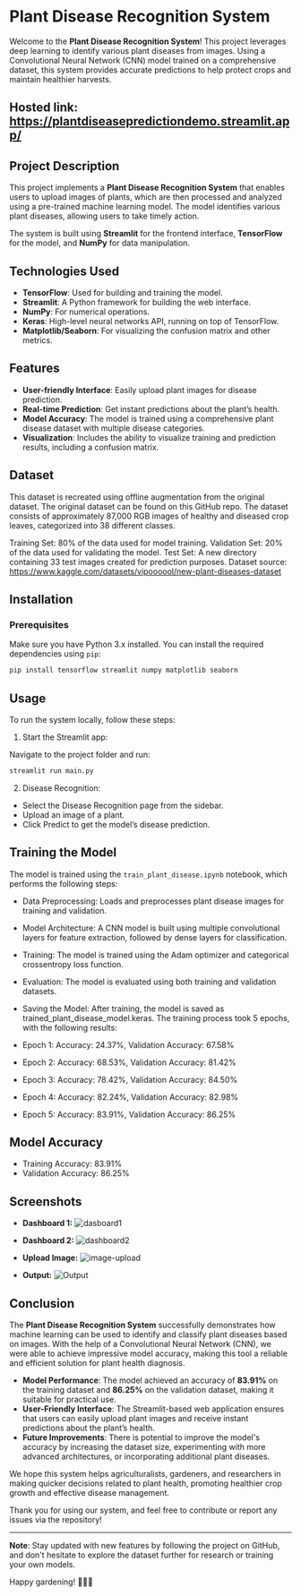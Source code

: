 # Plant Disease Recognition System

Welcome to the **Plant Disease Recognition System**! This project leverages deep learning to identify various plant diseases from images. Using a Convolutional Neural Network (CNN) model trained on a comprehensive dataset, this system provides accurate predictions to help protect crops and maintain healthier harvests.

## Hosted link: **https://plantdiseasepredictiondemo.streamlit.app/**

## Project Description

This project implements a **Plant Disease Recognition System** that enables users to upload images of plants, which are then processed and analyzed using a pre-trained machine learning model. The model identifies various plant diseases, allowing users to take timely action.

The system is built using **Streamlit** for the frontend interface, **TensorFlow** for the model, and **NumPy** for data manipulation.

## Technologies Used

- **TensorFlow**: Used for building and training the model.
- **Streamlit**: A Python framework for building the web interface.
- **NumPy**: For numerical operations.
- **Keras**: High-level neural networks API, running on top of TensorFlow.
- **Matplotlib/Seaborn**: For visualizing the confusion matrix and other metrics.

## Features

- **User-friendly Interface**: Easily upload plant images for disease prediction.
- **Real-time Prediction**: Get instant predictions about the plant’s health.
- **Model Accuracy**: The model is trained using a comprehensive plant disease dataset with multiple disease categories.
- **Visualization**: Includes the ability to visualize training and prediction results, including a confusion matrix.

## Dataset
This dataset is recreated using offline augmentation from the original dataset. The original dataset can be found on this GitHub repo. The dataset consists of approximately 87,000 RGB images of healthy and diseased crop leaves, categorized into 38 different classes.

Training Set: 80% of the data used for model training.
Validation Set: 20% of the data used for validating the model.
Test Set: A new directory containing 33 test images created for prediction purposes.
Dataset source: https://www.kaggle.com/datasets/vipoooool/new-plant-diseases-dataset

## Installation

### Prerequisites
Make sure you have Python 3.x installed. You can install the required dependencies using `pip`:

```bash
pip install tensorflow streamlit numpy matplotlib seaborn
```

## Usage
To run the system locally, follow these steps:

1. Start the Streamlit app:

Navigate to the project folder and run:

```bash
streamlit run main.py
```
2. Disease Recognition:

- Select the Disease Recognition page from the sidebar.
- Upload an image of a plant.
- Click Predict to get the model’s disease prediction.

## Training the Model
The model is trained using the `train_plant_disease.ipynb` notebook, which performs the following steps:

- Data Preprocessing: Loads and preprocesses plant disease images for training and validation.
- Model Architecture: A CNN model is built using multiple convolutional layers for feature extraction, followed by dense layers for classification.
- Training: The model is trained using the Adam optimizer and categorical crossentropy loss function.
- Evaluation: The model is evaluated using both training and validation datasets.
- Saving the Model: After training, the model is saved as trained_plant_disease_model.keras.
The training process took 5 epochs, with the following results:

- Epoch 1: Accuracy: 24.37%, Validation Accuracy: 67.58%
- Epoch 2: Accuracy: 68.53%, Validation Accuracy: 81.42%
- Epoch 3: Accuracy: 78.42%, Validation Accuracy: 84.50%
- Epoch 4: Accuracy: 82.24%, Validation Accuracy: 82.98%
- Epoch 5: Accuracy: 83.91%, Validation Accuracy: 86.25%

## Model Accuracy
- Training Accuracy: 83.91%
- Validation Accuracy: 86.25%

## Screenshots

- **Dashboard 1:**
  ![dasboard1](screenshots/dashboard1.png)

- **Dashboard 2:**
  ![dashboard2](screenshots/dashboard2.png)

- **Upload Image:**
  ![image-upload](screenshots/image-upload.png)

- **Output:**
  ![Output](screenshots/output.png)
  
## Conclusion

The **Plant Disease Recognition System** successfully demonstrates how machine learning can be used to identify and classify plant diseases based on images. With the help of a Convolutional Neural Network (CNN), we were able to achieve impressive model accuracy, making this tool a reliable and efficient solution for plant health diagnosis.

- **Model Performance**: The model achieved an accuracy of **83.91%** on the training dataset and **86.25%** on the validation dataset, making it suitable for practical use.
- **User-Friendly Interface**: The Streamlit-based web application ensures that users can easily upload plant images and receive instant predictions about the plant’s health.
- **Future Improvements**: There is potential to improve the model's accuracy by increasing the dataset size, experimenting with more advanced architectures, or incorporating additional plant diseases.

We hope this system helps agriculturalists, gardeners, and researchers in making quicker decisions related to plant health, promoting healthier crop growth and effective disease management.

Thank you for using our system, and feel free to contribute or report any issues via the repository!

---

**Note**: Stay updated with new features by following the project on GitHub, and don't hesitate to explore the dataset further for research or training your own models.

Happy gardening! 🌱🌿🍀


